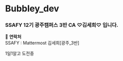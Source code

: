 # Bubbley_dev

### SSAFY 12기 광주캠퍼스 3반 CA ♡김세희♡ 입니다.

:calling: **연락처**   
SSAFY : Mattermost 김세희[광주_3반]

1일1알고 도전중
